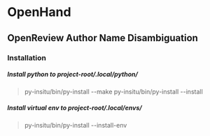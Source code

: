 # OpenHand
## OpenReview Author Name Disambiguation

### Installation

##### Install python to project-root/.local/python/
> py-insitu/bin/py-install --make
> py-insitu/bin/py-install --install

##### Install virtual env to project-root/.local/envs/
> py-insitu/bin/py-install --install-env
